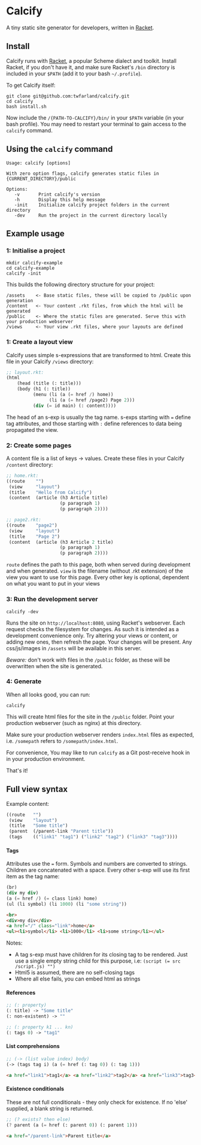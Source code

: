 # Calcify

A tiny static site generator for developers, written in [Racket](http://racket-lang.org).


## Install

Calcify runs with [Racket](http://racket-lang.org), a popular Scheme dialect and toolkit. Install Racket, if you don't have it, and make sure Racket's `/bin` directory is included in your `$PATH` (add it to your bash `~/.profile`).

To get Calcify itself:

    git clone git@github.com:twfarland/calcify.git
    cd calcify
    bash install.sh

Now include the `/{PATH-TO-CALCIFY}/bin/` in your `$PATH` variable (in your bash profile). You may need to restart your terminal to gain access to the `calcify` command.


## Using the `calcify` command

    Usage: calcify [options]
                                      
    With zero option flags, calcify generates static files in {CURRENT_DIRECTORY}/public 
                                      
    Options:
       -v       Print calcify's version
       -h       Display this help message
       -init    Initialize calcify project folders in the current directory
       -dev     Run the project in the current directory locally


## Example usage

### 1: Initialise a project

    mkdir calcify-example
    cd calcify-example
    calcify -init

This builds the following directory structure for your project:

    /assets    <- Base static files, these will be copied to /public upon generation
    /content   <- Your content .rkt files, from which the html will be generated
    /public    <- Where the static files are generated. Serve this with your production webserver
    /views     <- Your view .rkt files, where your layouts are defined

### 1: Create a layout view

Calcify uses simple s-expressions that are transformed to html. 
Create this file in your Calcify `/views` directory:

```scheme
;; layout.rkt:
(html
    (head (title (: title)))
    (body (h1 (: title))
          (menu (li (a (= href /) home))
                (li (a (= href /page2) Page 2)))
          (div (= id main) (: content))))
```

The head of an s-exp is usually the tag name. s-exps starting with `=` define tag attributes, and those starting with `:` define references to data being propagated the view.

### 2: Create some pages

A content file is a list of keys -> values.
Create these files in your Calcify `/content` directory:

```scheme
;; home.rkt:
((route    "")
 (view     "layout")
 (title    "Hello from Calcify")
 (content  (article (h3 Article title)
                    (p paragraph 1)
                    (p paragraph 2))))

;; page2.rkt:
((route    "page2")
 (view     "layout")
 (title    "Page 2")
 (content  (article (h3 Article 2 title)
                    (p paragraph 1)
                    (p paragraph 2))))
```

`route` defines the path to this page, both when served during development and when generated. `view` is the filename (without .rkt extension) of the view you want to use for this page. Every other key is optional, dependent on what you want to put in your views

### 3: Run the development server

    calcify -dev

Runs the site on `http://localhost:8080`, using Racket's webserver.
Each request checks the filesystem for changes. As such it is intended as a development convenience only.
Try altering your views or content, or adding new ones, then refresh the page. Your changes will be present.
Any css/js/images in `/assets` will be available in this server. 

*Beware:* don't work with files in the `/public` folder, as these will be overwritten when the site is generated.

### 4: Generate

When all looks good, you can run:

    calcify

This will create html files for the site in the `/public` folder. Point your production webserver (such as nginx) at this directory.

Make sure your production webserver renders `index.html` files as expected, i.e. `/somepath` refers to `/somepath/index.html`.

For convenience, You may like to run `calcify` as a Git post-receive hook in in your production environment.

That's it! 


## Full view syntax

Example content:

```scheme
((route   "")
 (view    "layout")
 (title   "Some title")
 (parent  (/parent-link "Parent title"))
 (tags    (("link1" "tag1") ("link2" "tag2") ("link3" "tag3"))))
 ```
#### Tags

Attributes use the `=` form.
Symbols and numbers are converted to strings.
Children are concatenated with a space. 
Every other s-exp will use its first item as the tag name:

```scheme
(br)
(div my div)
(a (= href /) (= class link) home)
(ul (li symbol) (li 1000) (li "some string"))

```
```html
<br>
<div>my div</div>
<a href="/" class="link">home</a>
<ul><li>symbol</li> <li>1000</li> <li>some string</li></ul>
```

Notes: 
- A tag s-exp must have children for its closing tag to be rendered. Just use a single empty string child for this purpose, i.e: `(script (= src /script.js) "")`
- Html5 is assumed, there are no self-closing tags
- Where all else fails, you can embed html as strings

#### References

```scheme
;; (: property)
(: title) -> "Some title"
(: non-existent) -> ""

;; (: property k1 ... kn)
(: tags 0) -> "tag1"
```

#### List comprehensions
```scheme
;; (-> (list value index) body)
(-> (tags tag i) (a (= href (: tag 0)) (: tag 1)))
```
```html
<a href="link1">tag1</a> <a href="link2">tag2</a> <a href="link3">tag3</a>
```

#### Existence conditionals

These are not full conditionals - they only check for existence. If no 'else' supplied, a blank string is returned.

```scheme
;; (? exists? then else)
(? parent (a (= href (: parent 0)) (: parent 1)))
```
```html
<a href="/parent-link">Parent title</a>
```

